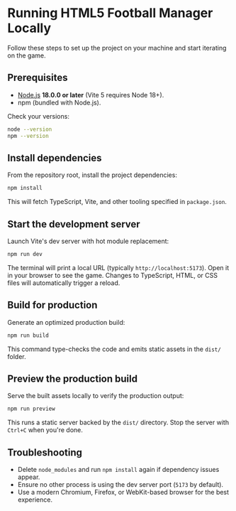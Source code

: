 # Running HTML5 Football Manager Locally

Follow these steps to set up the project on your machine and start iterating on the game.

## Prerequisites

- [Node.js](https://nodejs.org/) **18.0.0 or later** (Vite 5 requires Node 18+).
- npm (bundled with Node.js).

Check your versions:

```bash
node --version
npm --version
```

## Install dependencies

From the repository root, install the project dependencies:

```bash
npm install
```

This will fetch TypeScript, Vite, and other tooling specified in `package.json`.

## Start the development server

Launch Vite's dev server with hot module replacement:

```bash
npm run dev
```

The terminal will print a local URL (typically `http://localhost:5173`). Open it in your browser to see the game. Changes to TypeScript, HTML, or CSS files will automatically trigger a reload.

## Build for production

Generate an optimized production build:

```bash
npm run build
```

This command type-checks the code and emits static assets in the `dist/` folder.

## Preview the production build

Serve the built assets locally to verify the production output:

```bash
npm run preview
```

This runs a static server backed by the `dist/` directory. Stop the server with `Ctrl+C` when you're done.

## Troubleshooting

- Delete `node_modules` and run `npm install` again if dependency issues appear.
- Ensure no other process is using the dev server port (`5173` by default).
- Use a modern Chromium, Firefox, or WebKit-based browser for the best experience.

